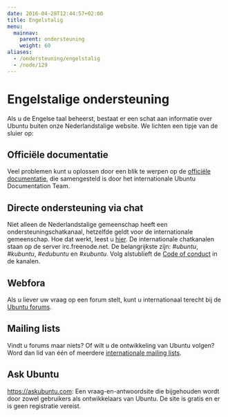 ```yaml
---
date: 2016-04-28T12:44:57+02:00
title: Engelstalig
menu:
  mainnav:
    parent: ondersteuning
    weight: 60
aliases:
  - /ondersteuning/engelstalig
  - /node/129
---
```


# Engelstalige ondersteuning
Als u de Engelse taal beheerst, bestaat er een schat aan informatie over Ubuntu buiten onze Nederlandstalige website. We lichten een tipje van de sluier op:

## Officiële documentatie
Veel problemen kunt u oplossen door een blik te werpen op de [officiële documentatie](https://help.ubuntu.com/), die samengesteld is door het internationale Ubuntu Documentation Team.

## Directe ondersteuning via chat
Niet alleen de Nederlandstalige gemeenschap heeft een ondersteuningschatkanaal, hetzelfde geldt voor de internationale gemeenschap. Hoe dat werkt, leest u [hier](https://community.ubuntu.com/contribute/support/irc/). De internationale chatkanalen staan op de server irc.freenode.net. De belangrijkste zijn: _#ubuntu_, _#kubuntu_, _#edubuntu_ en _#xubuntu_. Volg alstublieft de [Code of conduct](http://www.ubuntu.com/community/conduct) in de kanalen.

## Webfora
Als u liever uw vraag op een forum stelt, kunt u internationaal terecht bij de [Ubuntu forums](https://community.ubuntu.com/contribute/support/ubuntu-forums/).

## Mailing lists
Vindt u forums maar niets? Of wilt u de ontwikkeling van Ubuntu volgen? Word dan lid van één of meerdere [internationale mailing lists](https://community.ubuntu.com/contribute/support/mailinglists/).

## Ask Ubuntu
https://askubuntu.com: Een vraag-en-antwoordsite die bijgehouden wordt door zowel gebruikers als ontwikkelaars van Ubuntu. De site is gratis en er is geen registratie vereist.
